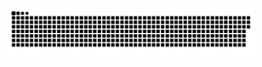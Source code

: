 <picture align="center">
  <source media="(prefers-color-scheme: dark)" srcset="https://raw.githubusercontent.com/YuriLencio1/dYuriLencio1/output/github-contribution-grid-snake-dark.svg">
  <source media="(prefers-color-scheme: light)" srcset="https://raw.githubusercontent.com/YuriLencio1/YuriLencio1/output/github-contribution-grid-snake-dark.svg">
  <img align="center" alt="github contribution grid snake animation" src="https://raw.githubusercontent.com/YuriLencio1/YuriLencio1/output/github-contribution-grid-snake.svg">
</picture>
